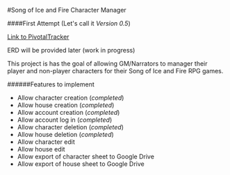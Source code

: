 #Song of Ice and Fire Character Manager

####First Attempt (Let's call it _Version 0.5_)

[Link to PivotalTracker](https://www.pivotaltracker.com/s/projects/1047504)

ERD will be provided later (work in progress)

This project is has the goal of allowing GM/Narrators to manager their player and non-player characters for their Song of Ice and Fire RPG games.

######Features to implement
- Allow character creation (_completed_)
- Allow house creation (_completed_)
- Allow account creation (_completed_)
- Allow account log in (_completed_)
- Allow character deletion (_completed_)
- Allow house deletion (_completed_)
- Allow character edit
- Allow house edit
- Allow export of character sheet to Google Drive
- Allow export of house sheet to Google Drive
